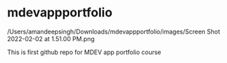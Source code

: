 # mdevappportfolio

/Users/amandeepsingh/Downloads/mdevappportfolio/images/Screen Shot 2022-02-02 at 1.51.00 PM.png

This is first github repo for MDEV app portfolio course

